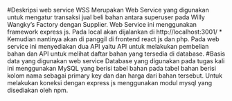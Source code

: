 #Deskripsi web service
WSS Merupakan Web Service yang digunakan untuk mengatur transaksi jual beli bahan antara superuser pada Willy Wangky’s Factory dengan Supplier. Web Service ini menggunakan framework express js. Pada local akan dijalankan di http://localhost:3001/ *  Kemudian nantinya akan di panggil di frontend react js dan php. Pada web service ini menyediakan dua API yaitu API untuk melakukan pembelian bahan dan API untuk melihat daftar bahan yang tersedia di database.
#Basis data yang digunakan web service
Database yang digunakan pada tugas kali ini menggunakan MySQL yang berisi tabel bahan pada tabel bahan berisi kolom nama sebagai primary key dan dan harga dari bahan tersebut. Untuk melakukan koneksi dengan express js menggunakan modul mysql yang disediakan oleh npm.
